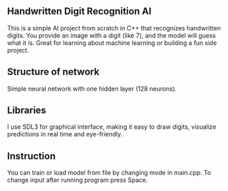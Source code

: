 ## Handwritten Digit Recognition AI
This is a simple AI project from scratch in C++ that recognizes handwritten digits. You provide an image with a digit (like 7), and the model will guess what it is. Great for learning about machine learning or building a fun side project.
## Structure of network
Simple neural network with one hidden layer (128 neurons).
## Libraries
I use SDL3 for graphical interface, making it easy to draw digits, visualize predictions in real time and eye-friendly.
## Instruction
You can train or load model from file by changing mode in main.cpp. To change input after running program press Space.
